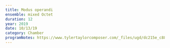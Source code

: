 ```yaml
---
title: Modus operandi
ensemble: mixed Octet
duration: 12
year: 2019
date: 10/13/19
category: Chamber
programNotes: https://www.tylertaylorcomposer.com/_files/ugd/dc215e_c884e8137ffe424e8f7dbeffdb45d0bc.pdf
---
```

